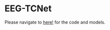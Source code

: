 # EEG-TCNet
Please navigate to [here!](https://github.com/iis-eth-zurich/eeg-tcnet) for the code and models.
